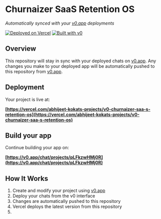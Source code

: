 # Churnaizer SaaS Retention OS

*Automatically synced with your [v0.app](https://v0.app) deployments*

[![Deployed on Vercel](https://img.shields.io/badge/Deployed%20on-Vercel-black?style=for-the-badge&logo=vercel)](https://vercel.com/abhijeet-kokats-projects/v0-churnaizer-saa-s-retention-os)
[![Built with v0](https://img.shields.io/badge/Built%20with-v0.app-black?style=for-the-badge)](https://v0.app/chat/projects/pLFkzwHMj0R)


## Overview

This repository will stay in sync with your deployed chats on [v0.app](https://v0.app).
Any changes you make to your deployed app will be automatically pushed to this repository from [v0.app](https://v0.app).

## Deployment

Your project is live at:

**[https://vercel.com/abhijeet-kokats-projects/v0-churnaizer-saa-s-retention-os](https://vercel.com/abhijeet-kokats-projects/v0-churnaizer-saa-s-retention-os)**

## Build your app

Continue building your app on:

**[https://v0.app/chat/projects/pLFkzwHMj0R](https://v0.app/chat/projects/pLFkzwHMj0R)**

## How It Works

1. Create and modify your project using [v0.app](https://v0.app)
2. Deploy your chats from the v0 interface
3. Changes are automatically pushed to this repository
4. Vercel deploys the latest version from this repository
5. 

